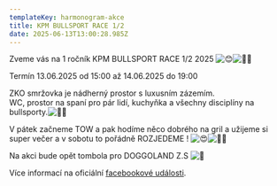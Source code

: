 ```yaml
---
templateKey: harmonogram-akce
title: KPM BULLSPORT RACE 1/2
date: 2025-06-13T13:00:28.985Z
---
```

Zveme vás na 1 ročník KPM BULLSPORT RACE 1/2 2025 ![😊](https://static.xx.fbcdn.net/images/emoji.php/v9/t7f/1/16/1f60a.png)![👌🏼](https://static.xx.fbcdn.net/images/emoji.php/v9/t37/1/16/1f44c_1f3fc.png)

T﻿ermín 13.06.2025 od 15:00 až 14.06.2025 do 19:00

ZKO smržovka je nádherný prostor s luxusním zázemím.\
WC, prostor na spaní pro pár lidí, kuchyňka a všechny disciplíny na bullsporty.![👌🏼](https://static.xx.fbcdn.net/images/emoji.php/v9/t37/1/16/1f44c_1f3fc.png)

V pátek začneme TOW a pak hodíme něco dobrého na gril a užijeme si super večer a v sobotu to pořádně ROZJEDEME ! ![😍](https://static.xx.fbcdn.net/images/emoji.php/v9/t2/1/16/1f60d.png)![👌🏼](https://static.xx.fbcdn.net/images/emoji.php/v9/t37/1/16/1f44c_1f3fc.png)

Na akci bude opět tombola pro DOGGOLAND Z.S ![🩷](https://static.xx.fbcdn.net/images/emoji.php/v9/t99/1/16/1fa77.png)

V﻿íce informací na oficiální [facebookové události](https://fb.me/e/d326ByhJs).